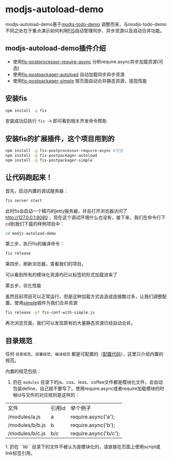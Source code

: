 modjs-autoload-demo
=====================================

modjs-autoload-demo基于[modjs-todo-demo](https://github.com/fouber/modjs-todo-demo) 调整而来，与modjs-todo-demo不同之处在于重点演示如何利用[FIS](https://github.com/fex-team/fis)自动管理同步、异步资源以及自动合并功能。

## modjs-autoload-demo插件介绍
 - 使用[fis-postprocessor-require-async](https://github.com/xiangshouding/fis-postprocessor-require-async) 分析require.async异步加载资源(可选)
 - 使用[fis-postpackager-autoload](https://github.com/hefangshi/fis-postpackager-autoload) 自动加载同步异步资源
 - 使用[fis-postpackager-simple](https://github.com/hefangshi/fis-postpackager-simple) 按页面自动合并静态资源，提高性能

## 安装fis

```bash
npm install -g fis
```

安装成功后执行 ``fis -h`` 即可看到相关开发命令帮助

## 安装fis的扩展插件，这个项目用到的

```bash
npm install -g fis-postprocessor-require-async #可选
npm install -g fis-postpackager-autoload
npm install -g fis-postpackager-simple
```

## 让代码跑起来！

首先，启动内置的调试服务器：

```bash
fis server start
```

此时fis会启动一个精巧的jetty服务器，并且打开浏览器访问了 http://127.0.0.1:8080 ，现在这个调试环境什么也没有，接下来，我们在命令行下cd到我们下载的样例项目中：

```bash
cd modjs-autoload-demo
```

第三步，执行fis的编译命令：

```bash
fis release
```

第四步，刷新浏览器，查看我们的项目。

可以看到所有的模块化资源均已以标签的形式加载进来了

第五步，优化性能

虽然目前项目可以正常运行，但是这种加载方式会造成连接数过多，让我们调整配置，使用[simple](https://github.com/hefangshi/fis-postpackager-simple)插件为我们合并资源

```bash
fis release -pf fis-conf-with-simple.js
```

再次浏览页面，我们可以发现原有的大量静态资源已经自动合并。

## 目录规范

任何 ``目录规范``、``部署规范``、``编译规范`` 都是可配置的（[配置代码](https://github.com/hefangshi/modjs-autoload-demo/blob/master/fis-conf.js)），这里只介绍内置的规范。

内置的规范包括：

1. 扔在 ``modules`` 目录下的js、css、less、coffee文件都是模块化文件，会自动包装define，自己就不要写了。使用require.async或者require加载模块的时候id与文件的对应规则是这样的：
<table>
    <tr>
        <td>文件</td>
        <td>引用id</td>
        <td>举个例子</td>
    </tr>
    <tr>
        <td>/modules/a.js</td>
        <td>a</td>
        <td>require.async('a');</td>
    </tr>
    <tr>
        <td>/modules/b/b.js</td>
        <td>b</td>
        <td>require.async('b');</td>
    </tr>
    <tr>
        <td>/modules/b/c.js</td>
        <td>b/c</td>
        <td>require.async('b/c');</td>
    </tr>
</table>
1. 扔在 ``lib`` 目录下的文件不被认为是模块化的，请直接在页面上使用script或link标签引用。